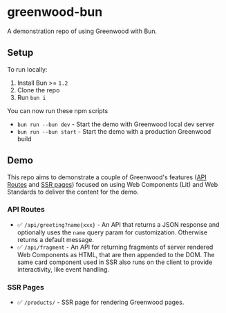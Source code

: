# greenwood-bun

A demonstration repo of using Greenwood with Bun.

## Setup

To run locally:

1. Install Bun >= `1.2`
1. Clone the repo
1. Run `bun i`

You can now run these npm scripts
- `bun run --bun dev` - Start the demo with Greenwood local dev server
- `bun run --bun start` - Start the demo with a production Greenwood build

## Demo

This repo aims to demonstrate a couple of Greenwood's features ([API Routes](https://www.greenwoodjs.io/docs/api-routes/) and [SSR pages](https://www.greenwoodjs.io/docs/server-rendering/#routes)) focused on using Web Components (Lit) and Web Standards to deliver the content for the demo.

### API Routes

- ✅  `/api/greeting?name{xxx}` - An API that returns a JSON response and optionally uses the `name` query param for customization.  Otherwise returns a default message.
- ✅ `/api/fragment` - An API for returning fragments of server rendered Web Components as HTML, that are then appended to the DOM.  The same card component used in SSR also runs on the client to provide interactivity, like event handling.

### SSR Pages

- ✅ `/products/` - SSR page for rendering Greenwood pages.